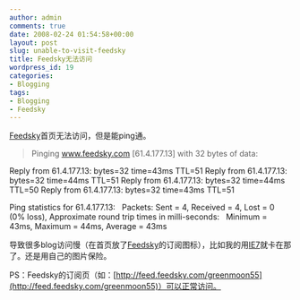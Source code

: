 ```yaml
---
author: admin
comments: true
date: 2008-02-24 01:54:58+00:00
layout: post
slug: unable-to-visit-feedsky
title: Feedsky无法访问
wordpress_id: 19
categories:
- Blogging
tags:
- Blogging
- Feedsky
---
```


[Feedsky](http://www.feedsky.com)首页无法访问，但是能ping通。


> Pinging www.feedsky.com [61.4.177.13] with 32 bytes of data:

Reply from 61.4.177.13: bytes=32 time=43ms TTL=51
Reply from 61.4.177.13: bytes=32 time=44ms TTL=51
Reply from 61.4.177.13: bytes=32 time=44ms TTL=50
Reply from 61.4.177.13: bytes=32 time=43ms TTL=51

Ping statistics for 61.4.177.13:
  Packets: Sent = 4, Received = 4, Lost = 0 (0% loss),
Approximate round trip times in milli-seconds:
  Minimum = 43ms, Maximum = 44ms, Average = 43ms


导致很多blog访问慢（在首页放了[Feedsky](http://www.feedsky.com)的订阅图标），比如我的用[IE7](http://www.microsoft.com/china/windows/products/winfamily/ie/default.mspx)就卡在那了。还是用自己的图片保险。

PS：Feedsky的订阅页（如：[http://feed.feedsky.com/greenmoon55](http://feed.feedsky.com/greenmoon55)）可以正常访问。
